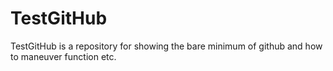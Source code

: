 # TestGitHub

TestGitHub is a repository for showing the bare minimum of github and how to maneuver
function etc.


